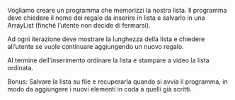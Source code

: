 Vogliamo creare un programma che memorizzi la nostra lista. 
Il programma deve chiedere il nome del regalo da inserire in lista e salvarlo in una ArrayList (finché l’utente non decide di fermarsi).

Ad ogni iterazione deve mostrare la lunghezza della lista e chiedere all’utente se vuole continuare aggiungendo un nuovo regalo.

Al termine dell’inserimento ordinare la lista e stampare a video la lista ordinata.

Bonus: 
Salvare la lista su file e recuperarla quando si avvia il programma, in modo da aggiungere i nuovi elementi in coda a quelli già scritti.

